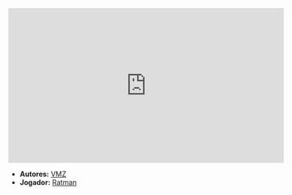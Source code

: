 <iframe width="560" height="315" src="https://www.youtube.com/embed/b_ThPYffRbo?si=gfYWUHFi1aPFRj60" title="YouTube video player" frameborder="0" allow="accelerometer; autoplay; clipboard-write; encrypted-media; gyroscope; picture-in-picture; web-share" referrerpolicy="strict-origin-when-cross-origin" allowfullscreen></iframe>

- **Autores:** [VMZ](../Autores/VMZ.md)
- **Jogador:** [Ratman](content/Jogadores/Ratman.md)